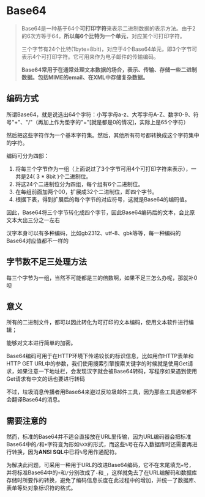 # Base64

>   Base64是一种基于64个**可打印字符**来表示二进制数据的表示方法。由于2的6次方等于64，**所以每6个比特为一个单元**，对应某个可打印字符。
>
>   三个字节有24个比特(1byte=8bit)，对应于4个Base64单元，即3个字节可表示4个可打印字符。它可用来作为电子邮件的传输编码。
>
>   **Base64常用于在通常处理文本数据的场合，表示、传输、存储一些二进制数据。包括MIME的email、在XML中存储复杂数据。**

## 编码方式

所谓Base64，就是说选出64个字符：小写字母a-z、大写字母A-Z、数字0-9、符号"+"、"/"（再加上作为垫字的"="[就是都是0的情况]，实际上是65个字符）

然后把这些字符作为一个基本字符集。然后，其他所有符号都转换成这个字符集中的字符。

编码可分为四部：

1.  将每三个字节作为一组（上面说过了3个字节可用4个可打印字符来表示），一共是24( 3 * 8bit )个二进制位。
2.  将这24个二进制位分为四组，每个组有6个二进制位。
3.  在每组前面加两个00，扩展成32个二进制位，即四个字节。
4.  根据下表，得到扩展后的每个字节的对应符号，这就是Base64的编码值。

因此，Base64将三个字节转化成四个字节，因此Base64编码后的文本，会比原文本大出三分之一左右

汉字本身可以有多种编码，比如gb2312、utf-8、gbk等等，每一种编码的Base64对应值都不一样的

## 字节数不足三处理方法

每三个字节为一组，当然不可能都是三的倍数啊，如果不足三怎么办呢，那就补0呗

## 意义

所有的二进制文件，都可以因此转化为可打印的文本编码，使用文本软件进行编辑；

能够对文本进行简单的加密。

Base64编码可用于在HTTP环境下传递较长的标识信息，比如用作HTTP表单和HTTP GET URL中的参数，我们使用搜索引擎搜索关键字的时候就是使用Get请求，如果注意一下地址栏，会发现汉字就会被Base64转码，写程序如果遇到使用Get请求有中文的话也要进行转码

不过，垃圾消息传播者用Base64来避过反垃圾邮件工具，因为那些工具通常都不会翻译Base64的消息。

## 需要注意的

然而，标准的Base64并不适合直接放在URL里传输，因为URL编码器会把标准Base64中的`/`和`+`字符变为形如`%XX`的形式，而这些`%`号在存入数据库时还需要再进行转换，因为**ANSI SQL**中已将`%`号用作通配符。

为解决此问题，可采用一种用于URL的改进Base64编码，它不在末尾填充`=`号，并将标准Base64中的`+`和`/`分别改成了`-`和`_`，这样就免去了在URL编解码和数据库存储时所要作的转换，避免了编码信息长度在此过程中的增加，并统一了数据库、表单等处对象标识符的格式。